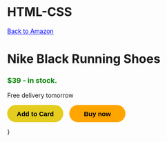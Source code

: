 # HTML-CSS
<a class="amazon-link"   href="https://www.amazon.com/">
    Back to Amazon
</a>
<style>
    .amazon-link {
        color: blue
    }
    .amazon-link:hover {
        color: red;
    }
</style>

<h1>Nike Black Running Shoes</h1>

<h3 class="price" >$39 - in stock.</h3>

<style>
    .price {
        color: green;
    }
</style>

<p> Free delivery tomorrow</p>

<button class="add-to-card">
    Add to Card
</button>

<button class="buy-now">
    Buy now
</button>

<style>
    .add-to-card{
       background-color: rgb(228, 205, 30);
       border: none;
       height: 40px;
       width: 130px;
       border-radius: 20px;
       font-size: 15px;
       font-weight: bold;
       margin-right: 10px;
       cursor: pointer;
    }
    .add-to-card:hover{
        background-color: rgb(225, 200, 5) ;
    }
    .add-to-card:active{
        opacity: 0.5;
    }
</style>

}

<style>
    .buy-now{
       background-color: orange;
       border: none;
       height: 40px;
       width: 130px;
       border-radius: 20px;
       font-size: 15px;
       font-weight: bold;
       margin-right: 10px;
       cursor: pointer;
    }
    .buy-now:hover {
        background-color:rgb(210, 137, 0) ;
    }
    .buy-now:active { 
        opacity: 0.5;
    }
</style>